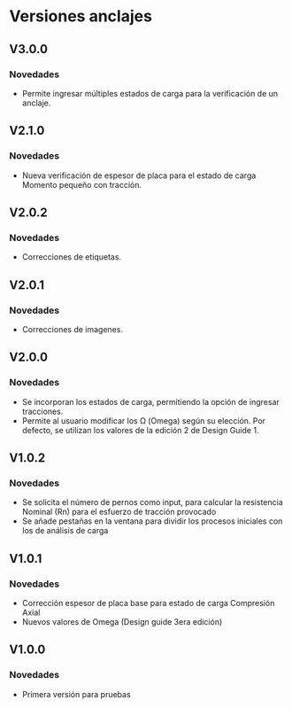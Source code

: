 # **Versiones anclajes**

## **V3.0.0**

### **Novedades**

- Permite ingresar múltiples estados de carga para la verificación de un anclaje.

## **V2.1.0**

### **Novedades**

- Nueva verificación de espesor de placa para el estado de carga Momento pequeño con tracción.

## **V2.0.2**

### **Novedades**

- Correcciones de etiquetas.

## **V2.0.1**

### **Novedades**

- Correcciones de imagenes.

## **V2.0.0**

### **Novedades**

- Se incorporan los estados de carga, permitiendo la opción de ingresar tracciones.
- Permite al usuario modificar los Ω (Omega) según su elección. Por defecto, se utilizan los valores de la edición 2 de Design Guide 1.


## **V1.0.2**

### **Novedades**

- Se solicita el número de pernos como input, para calcular la resistencia Nominal (Rn) para el esfuerzo de tracción provocado
- Se añade pestañas en la ventana para dividir los procesos iniciales con los de análisis de carga

## **V1.0.1**

### **Novedades**

- Corrección espesor de placa base para estado de carga Compresión Axial
- Nuevos valores de Omega (Design guide 3era edición)

## **V1.0.0**

### **Novedades**

- Primera versión para pruebas
